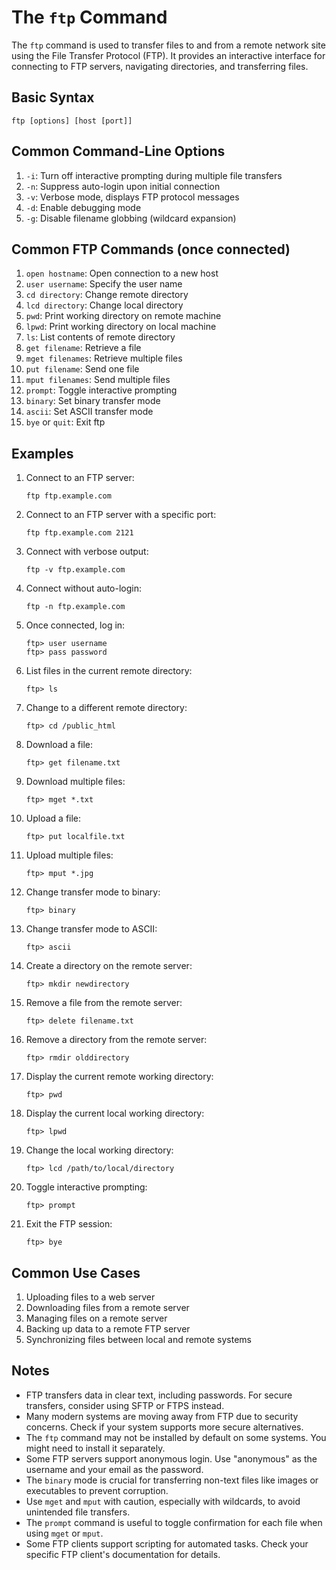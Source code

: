 # The `ftp` Command

The `ftp` command is used to transfer files to and from a remote network site using the File Transfer Protocol (FTP). It provides an interactive interface for connecting to FTP servers, navigating directories, and transferring files.

## Basic Syntax

```
ftp [options] [host [port]]
```

## Common Command-Line Options

1. `-i`: Turn off interactive prompting during multiple file transfers
2. `-n`: Suppress auto-login upon initial connection
3. `-v`: Verbose mode, displays FTP protocol messages
4. `-d`: Enable debugging mode
5. `-g`: Disable filename globbing (wildcard expansion)

## Common FTP Commands (once connected)

1. `open hostname`: Open connection to a new host
2. `user username`: Specify the user name
3. `cd directory`: Change remote directory
4. `lcd directory`: Change local directory
5. `pwd`: Print working directory on remote machine
6. `lpwd`: Print working directory on local machine
7. `ls`: List contents of remote directory
8. `get filename`: Retrieve a file
9. `mget filenames`: Retrieve multiple files
10. `put filename`: Send one file
11. `mput filenames`: Send multiple files
12. `prompt`: Toggle interactive prompting
13. `binary`: Set binary transfer mode
14. `ascii`: Set ASCII transfer mode
15. `bye` or `quit`: Exit ftp

## Examples

1. Connect to an FTP server:
   ```
   ftp ftp.example.com
   ```

2. Connect to an FTP server with a specific port:
   ```
   ftp ftp.example.com 2121
   ```

3. Connect with verbose output:
   ```
   ftp -v ftp.example.com
   ```

4. Connect without auto-login:
   ```
   ftp -n ftp.example.com
   ```

5. Once connected, log in:
   ```
   ftp> user username
   ftp> pass password
   ```

6. List files in the current remote directory:
   ```
   ftp> ls
   ```

7. Change to a different remote directory:
   ```
   ftp> cd /public_html
   ```

8. Download a file:
   ```
   ftp> get filename.txt
   ```

9. Download multiple files:
   ```
   ftp> mget *.txt
   ```

10. Upload a file:
    ```
    ftp> put localfile.txt
    ```

11. Upload multiple files:
    ```
    ftp> mput *.jpg
    ```

12. Change transfer mode to binary:
    ```
    ftp> binary
    ```

13. Change transfer mode to ASCII:
    ```
    ftp> ascii
    ```

14. Create a directory on the remote server:
    ```
    ftp> mkdir newdirectory
    ```

15. Remove a file from the remote server:
    ```
    ftp> delete filename.txt
    ```

16. Remove a directory from the remote server:
    ```
    ftp> rmdir olddirectory
    ```

17. Display the current remote working directory:
    ```
    ftp> pwd
    ```

18. Display the current local working directory:
    ```
    ftp> lpwd
    ```

19. Change the local working directory:
    ```
    ftp> lcd /path/to/local/directory
    ```

20. Toggle interactive prompting:
    ```
    ftp> prompt
    ```

21. Exit the FTP session:
    ```
    ftp> bye
    ```

## Common Use Cases

1. Uploading files to a web server
2. Downloading files from a remote server
3. Managing files on a remote server
4. Backing up data to a remote FTP server
5. Synchronizing files between local and remote systems

## Notes

- FTP transfers data in clear text, including passwords. For secure transfers, consider using SFTP or FTPS instead.
- Many modern systems are moving away from FTP due to security concerns. Check if your system supports more secure alternatives.
- The `ftp` command may not be installed by default on some systems. You might need to install it separately.
- Some FTP servers support anonymous login. Use "anonymous" as the username and your email as the password.
- The `binary` mode is crucial for transferring non-text files like images or executables to prevent corruption.
- Use `mget` and `mput` with caution, especially with wildcards, to avoid unintended file transfers.
- The `prompt` command is useful to toggle confirmation for each file when using `mget` or `mput`.
- Some FTP clients support scripting for automated tasks. Check your specific FTP client's documentation for details.
